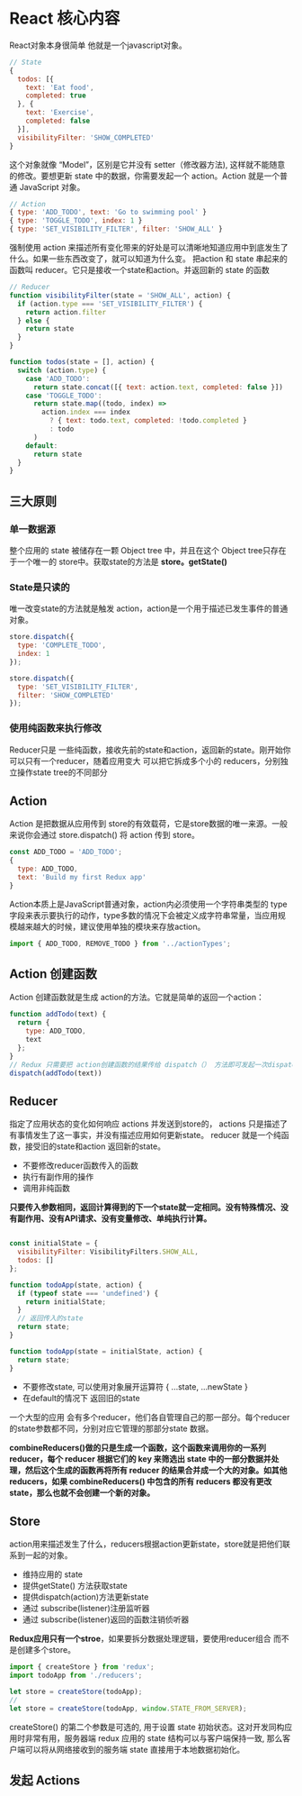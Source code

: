 # React 核心内容

React对象本身很简单 他就是一个javascript对象。
```javascript
// State
{
  todos: [{
    text: 'Eat food',
    completed: true
  }, {
    text: 'Exercise',
    completed: false
  }],
  visibilityFilter: 'SHOW_COMPLETED'
}
```
这个对象就像 “Model”，区别是它并没有 setter（修改器方法), 这样就不能随意的修改。要想更新 state 中的数据，你需要发起一个 action。Action 就是一个普通 JavaScript 对象。

```javascript
// Action
{ type: 'ADD_TODO', text: 'Go to swimming pool' }
{ type: 'TOGGLE_TODO', index: 1 }
{ type: 'SET_VISIBILITY_FILTER', filter: 'SHOW_ALL' }
```

强制使用 action 来描述所有变化带来的好处是可以清晰地知道应用中到底发生了什么。如果一些东西改变了，就可以知道为什么变。
把action 和 state 串起来的函数叫 reducer。它只是接收一个state和action。并返回新的 state 的函数

```javascript
// Reducer
function visibilityFilter(state = 'SHOW_ALL', action) {
  if (action.type === 'SET_VISIBILITY_FILTER') {
    return action.filter
  } else {
    return state
  }
}

function todos(state = [], action) {
  switch (action.type) {
    case 'ADD_TODO':
      return state.concat([{ text: action.text, completed: false }])
    case 'TOGGLE_TODO':
      return state.map((todo, index) =>
        action.index === index
          ? { text: todo.text, completed: !todo.completed }
          : todo
      )
    default:
      return state
  }
}
```

## 三大原则

### 单一数据源
整个应用的 state 被储存在一颗 Object tree 中，并且在这个 Object tree只存在于一个唯一的 store中。获取state的方法是 **store。getState()**


### State是只读的
唯一改变state的方法就是触发 action，action是一个用于描述已发生事件的普通对象。
```javascript
store.dispatch({
  type: 'COMPLETE_TODO',
  index: 1
});

store.dispatch({
  type: 'SET_VISIBILITY_FILTER',
  filter: 'SHOW_COMPLETED'
});
```

### 使用纯函数来执行修改
Reducer只是 一些纯函数，接收先前的state和action，返回新的state。刚开始你可以只有一个reducer，随着应用变大 可以把它拆成多个小的 reducers，分别独立操作state tree的不同部分


## Action

Action 是把数据从应用传到 store的有效载荷，它是store数据的唯一来源。一般来说你会通过 store.dispatch() 将 action 传到 store。
```javascript
const ADD_TODO = 'ADD_TODO';
{
  type: ADD_TODO,
  text: 'Build my first Redux app'
}
```
Action本质上是JavaScript普通对象，action内必须使用一个字符串类型的 type 字段来表示要执行的动作，type多数的情况下会被定义成字符串常量，当应用规模越来越大的时候，建议使用单独的模块来存放action。
```javascript
import { ADD_TODO, REMOVE_TODO } from '../actionTypes';
```

## Action 创建函数
Action 创建函数就是生成 action的方法。它就是简单的返回一个action：
```javascript
function addTodo(text) {
  return {
    type: ADD_TODO,
    text
  };
}
// Redux 只需要把 action创建函数的结果传给 dispatch（） 方法即可发起一次dispatch
dispatch(addTodo(text))
```

## Reducer
指定了应用状态的变化如何响应 actions 并发送到store的， actions 只是描述了有事情发生了这一事实，并没有描述应用如何更新state。 reducer 就是一个纯函数，接受旧的state和action 返回新的state。


* 不要修改reducer函数传入的函数
* 执行有副作用的操作 
* 调用非纯函数 

**只要传入参数相同，返回计算得到的下一个state就一定相同。没有特殊情况、没有副作用、没有API请求、没有变量修改、单纯执行计算。**
```javascript

const initialState = {
  visibilityFilter: VisibilityFilters.SHOW_ALL,
  todos: []
};

function todoApp(state, action) {
  if (typeof state === 'undefined') {
    return initialState;
  }
  // 返回传入的state
  return state;
}

function todoApp(state = initialState, action) {
  return state;
}
```

* 不要修改state, 可以使用对象展开运算符 { ...state, ...newState }
* 在default的情况下 返回旧的state

一个大型的应用 会有多个reducer，他们各自管理自己的那一部分。每个reducer的state参数都不同，分别对应它管理的那部分state 数据。

**combineReducers()做的只是生成一个函数，这个函数来调用你的一系列 reducer，每个 reducer 根据它们的 key 来筛选出 state 中的一部分数据并处理，然后这个生成的函数再将所有 reducer 的结果合并成一个大的对象。如其他 reducers，如果 combineReducers() 中包含的所有 reducers 都没有更改 state，那么也就不会创建一个新的对象。**

## Store 

action用来描述发生了什么，reducers根据action更新state，store就是把他们联系到一起的对象。

* 维持应用的 state
* 提供getState() 方法获取state
* 提供dispatch(action)方法更新state
* 通过 subscribe(listener)注册监听器
* 通过 subscribe(listener)返回的函数注销侦听器

**Redux应用只有一个stroe**，如果要拆分数据处理逻辑，要使用reducer组合 而不是创建多个store。

```javascript
import { createStore } from 'redux';
import todoApp from './reducers';

let store = createStore(todoApp);
//
let store = createStore(todoApp, window.STATE_FROM_SERVER);
```
createStore() 的第二个参数是可选的, 用于设置 state 初始状态。这对开发同构应用时非常有用，服务器端 redux 应用的 state 结构可以与客户端保持一致, 那么客户端可以将从网络接收到的服务端 state 直接用于本地数据初始化。


## 发起 Actions



















